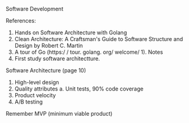 Software Development

References:
1. Hands on Software Architecture with Golang
2. Clean Architecture: A Craftsman's Guide to Software Structure  and  Design by Robert C. Martin 
3. A tour of Go (https:/ / tour. golang. org/ welcome/ 1).
Notes
1. First study software architectture.
    
Software Architecture (page 10)
1. High-level design
2. Quality attributes
    a. Unit tests, 90% code coverage
3. Product velocity
4. A/B testing

Remember MVP (minimum viable product)
 
